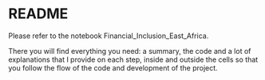 

# README

Please refer to the notebook Financial_Inclusion_East_Africa.

There you will find everything you need: a summary, the code and a lot of explanations that I provide on each step, inside and outside the cells so that you follow the flow of the code and development of the project.


